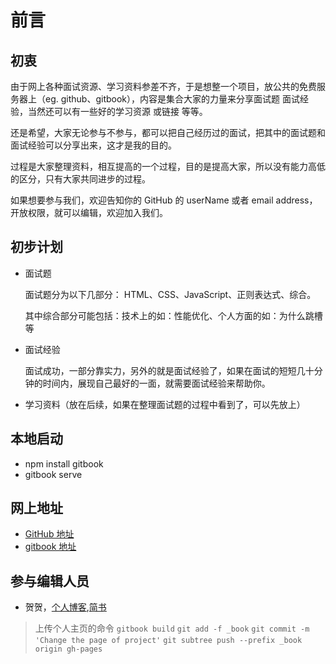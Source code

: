 # 前言

## 初衷

由于网上各种面试资源、学习资料参差不齐，于是想整一个项目，放公共的免费服务器上（eg. github、gitbook），内容是集合大家的力量来分享面试题 面试经验，当然还可以有一些好的学习资源 或链接 等等。

还是希望，大家无论参与不参与，都可以把自己经历过的面试，把其中的面试题和面试经验可以分享出来，这才是我的目的。

过程是大家整理资料，相互提高的一个过程，目的是提高大家，所以没有能力高低的区分，只有大家共同进步的过程。

如果想要参与我们，欢迎告知你的 GitHub 的 userName 或者 email address，开放权限，就可以编辑，欢迎加入我们。

## 初步计划

- 面试题

  面试题分为以下几部分： HTML、CSS、JavaScript、正则表达式、综合。

  其中综合部分可能包括：技术上的如：性能优化、个人方面的如：为什么跳槽等

- 面试经验

  面试成功，一部分靠实力，另外的就是面试经验了，如果在面试的短短几十分钟的时间内，展现自己最好的一面，就需要面试经验来帮助你。

- 学习资料（放在后续，如果在整理面试题的过程中看到了，可以先放上）

## 本地启动

- npm install gitbook
- gitbook serve

## 网上地址

- [GitHub 地址](https://github.com/springHyc/InterviewLibrary.git)
- [gitbook 地址](https://www.gitbook.com/book/hyc/interviewlibrary/details)

## 参与编辑人员

- 贺贺，[个人博客](http://blog.csdn.net/u010130282),[简书](http://www.jianshu.com/u/eddf4324a2da)

> 上传个人主页的命令
> `gitbook build`
> `git add -f _book`
> `git commit -m 'Change the page of project'`
> `git subtree push --prefix _book origin gh-pages`

